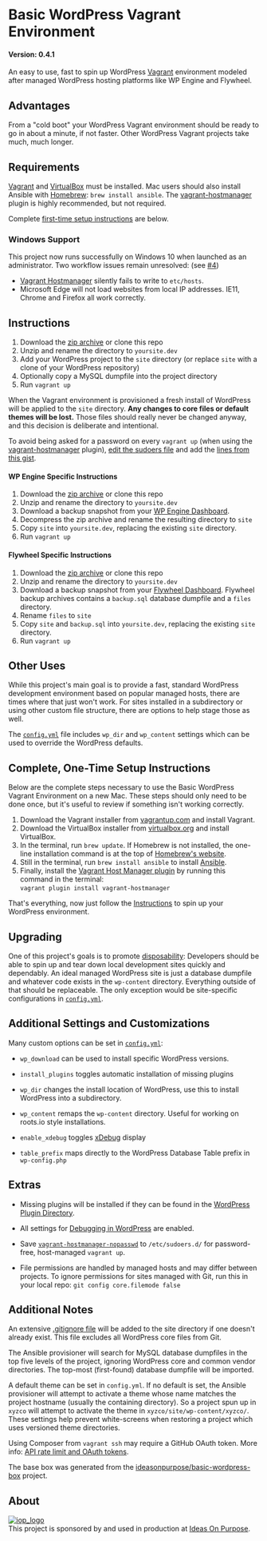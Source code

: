 # Basic WordPress Vagrant Environment
#### Version: 0.4.1

An easy to use, fast to spin up WordPress [Vagrant][] environment modeled after managed WordPress hosting platforms like WP Engine and Flywheel.

## Advantages
From a "cold boot" your WordPress Vagrant environment should be ready to go in about a minute, if not faster. Other WordPress Vagrant projects take much, much longer. 


## Requirements

[Vagrant][] and [VirtualBox][] must be installed. Mac users should also install Ansible with [Homebrew][]: `brew install ansible`. The [vagrant-hostmanager][] plugin is highly recommended, but not required.

Complete [first-time setup instructions](#complete-one-time-setup-instructions) are below.

### Windows Support
This project now runs successfully on Windows 10 when launched as an administrator. Two workflow issues remain unresolved: (see [#4](https://github.com/ideasonpurpose/basic-wordpress-vagrant/issues/4))

- [Vagrant Hostmanager][vagrant-hostmanager] silently fails to write to `etc/hosts`.
- Microsoft Edge will not load websites from local IP addresses. IE11, Chrome and Firefox all work correctly. 


## Instructions

1. Download the [zip archive](https://github.com/ideasonpurpose/basic-wordpress-vagrant/archive/master.zip) or clone this repo
2. Unzip and rename the directory to `yoursite.dev`
3. Add your WordPress project to the `site` directory (or replace `site` with a clone of your WordPress repository)
4. Optionally copy a MySQL dumpfile into the project directory
5. Run `vagrant up`

When the Vagrant environment is provisioned a fresh install of WordPress will be applied to the `site` directory. **Any changes to core files or default themes will be lost.** Those files should really never be changed anyway, and this decision is deliberate and intentional. 

To avoid being asked for a password on every `vagrant up` (when using the [vagrant-hostmanager][] plugin), [edit the sudoers file][visudo] and add the [ lines from this gist][sudoers].

#### WP Engine Specific Instructions
1. Download the [zip archive](https://github.com/ideasonpurpose/basic-wordpress-vagrant/archive/master.zip) or clone this repo
2. Unzip and rename the directory to `yoursite.dev`
3. Download a backup snapshot from your [WP Engine Dashboard](https://my.wpengine.com).
4. Decompress the zip archive and rename the resulting directory to `site`
5. Copy `site` into `yoursite.dev`, replacing the existing `site` directory.
6. Run `vagrant up`


#### Flywheel Specific Instructions

1. Download the [zip archive](https://github.com/ideasonpurpose/basic-wordpress-vagrant/archive/master.zip) or clone this repo
2. Unzip and rename the directory to `yoursite.dev`
3. Download a backup snapshot from your [Flywheel Dashboard](https://app.getflywheel.com). Flywheel backup archives contains a `backup.sql` database dumpfile and a `files` directory.
4. Rename `files` to `site`
5. Copy `site` and `backup.sql` into `yoursite.dev`, replacing the existing `site` directory.
6. Run `vagrant up`


## Other Uses

While this project's main goal is to provide a fast, standard WordPress development environment based on popular managed hosts, there are times where that just won't work. For sites installed in a subdirectory or using other custom file structure, there are options to help stage those as well.

The [`config.yml`][config] file includes `wp_dir` and `wp_content` settings which can be used to override the WordPress defaults.

## Complete, One-Time Setup Instructions

Below are the complete steps necessary to use the Basic WordPress Vagrant Environment on a new Mac. These steps should only need to be done once, but it's useful to review if something isn't working correctly. 

1. Download the Vagrant installer from [vagrantup.com][vagrant] and install Vagrant.
2. Download the VirtualBox installer from [virtualbox.org][virtualbox] and install VirtualBox.
3. In the terminal, run `brew update`. If Homebrew is not installed, the one-line installation command is at the top of [Homebrew's website][homebrew].
4. Still in the terminal, run `brew install ansible` to install [Ansible][].
5. Finally, install the [Vagrant Host Manager plugin][vagrant-hostmanager] by running this command in the terminal:  
   `vagrant plugin install vagrant-hostmanager`

That's everything, now just follow the [Instructions](#instructions) to spin up your WordPress environment.

## Upgrading

One of this project's goals is to promote [disposability](http://12factor.net/disposability): Developers should be able to spin up and tear down local development sites quickly and dependably. An ideal managed WordPress site is just a database dumpfile and whatever code exists in the `wp-content` directory. Everything outside of that should be replaceable. The only exception would be site-specific configurations in [`config.yml`][config].

## Additional Settings and Customizations

Many custom options can be set in [`config.yml`][config]:

* `wp_download` can be used to install specific WordPress versions. 

* `install_plugins` toggles automatic installation of missing plugins

* `wp_dir` changes the install location of WordPress, use this to install WordPress into a subdirectory.

* `wp_content` remaps the `wp-content` directory. Useful for working on roots.io style installations.

* `enable_xdebug` toggles [xDebug][] display

* `table_prefix` maps directly to the WordPress Database Table prefix in `wp-config.php`


## Extras

* Missing plugins will be installed if they can be found in the [WordPress Plugin Directory](https://wordpress.org/plugins/).

* All settings for [Debugging in WordPress](https://codex.wordpress.org/Debugging_in_WordPress) are enabled.  

* Save [`vagrant-hostmanager-nopasswd`][sudoers] to `/etc/sudoers.d/` for password-free, host-managed `vagrant up`.

* File permissions are handled by managed hosts and may differ between projects. To ignore permissions for sites managed with Git, run this in your local repo: `git config core.filemode false`


## Additional Notes

An extensive [.gitignore file][gitignore] will be added to the site directory if one doesn't already exist. This file excludes all WordPress core files from Git.

The Ansible provisioner will search for MySQL database dumpfiles in the top five levels of the project, ignoring WordPress core and common vendor directories. The top-most (first-found) database dumpfile will be imported.

A default theme can be set in `config.yml`. If no default is set, the Ansible provisioner will attempt to activate a theme whose name matches the project hostname (usually the containing directory). So a project spun up in `xyzco` will attempt to activate the theme in `xyzco/site/wp-content/xyzco/`. These settings help prevent white-screens when restoring a project which uses versioned theme directories.

Using Composer from `vagrant ssh` may require a GitHub OAuth token. More info: [API rate limit and OAuth tokens](https://github.com/composer/composer/blob/master/doc/articles/troubleshooting.md#api-rate-limit-and-oauth-tokens).

The base box was generated from the [ideasonpurpose/basic-wordpress-box](https://github.com/ideasonpurpose/basic-wordpress-box) project. 



## About

[![iop_logo](https://cloud.githubusercontent.com/assets/8320/9443542/944a8bce-4a4f-11e5-9d2f-54999b1687d5.png)][iop]  
This project is sponsored by and used in production at [Ideas On Purpose][iop].

[iop]: http://ideasonpurpose.com
[vagrant]: https://www.vagrantup.com
[virtualbox]: https://www.virtualbox.org
[ansible]: http://docs.ansible.com/ansible/intro_installation.html
[homebrew]: http://brew.sh
[gitignore]: https://gist.github.com/joemaller/4f7518e0d04a82a3ca16
[vagrant-hostmanager]: https://github.com/smdahlen/vagrant-hostmanager
[config]: https://github.com/ideasonpurpose/basic-wordpress-vagrant/blob/master/config.yml
[windows]: https://github.com/ideasonpurpose/basic-wordpress-vagrant/issues/4
[sudoers]: https://gist.github.com/joemaller/41912f5d027a4adc7c14
[visudo]: http://stackoverflow.com/a/14101449
[xdebug]: https://xdebug.org/docs/

